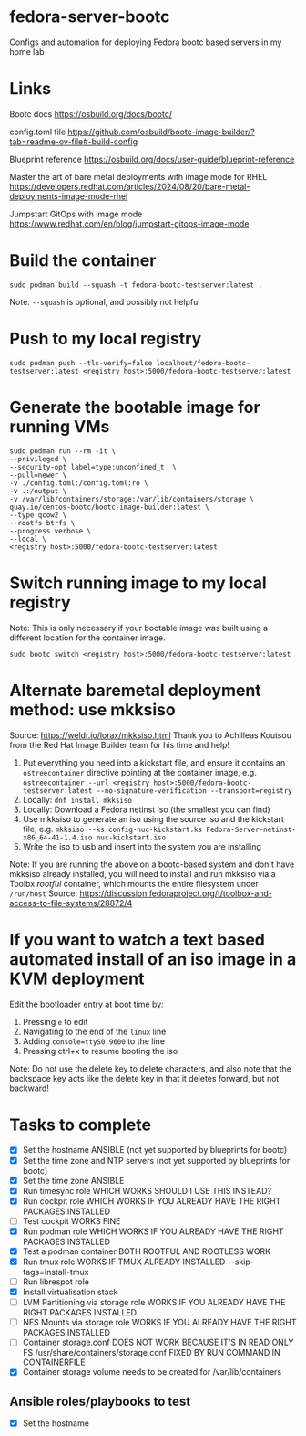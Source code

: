 # fedora-server-bootc
Configs and automation for deploying Fedora bootc based servers in my home lab

# Links

Bootc docs
https://osbuild.org/docs/bootc/

config.toml file
https://github.com/osbuild/bootc-image-builder/?tab=readme-ov-file#-build-config

Blueprint reference
https://osbuild.org/docs/user-guide/blueprint-reference

Master the art of bare metal deployments with image mode for RHEL
https://developers.redhat.com/articles/2024/08/20/bare-metal-deployments-image-mode-rhel

Jumpstart GitOps with image mode 
https://www.redhat.com/en/blog/jumpstart-gitops-image-mode

# Build the container

```
sudo podman build --squash -t fedora-bootc-testserver:latest . 
```
Note: `--squash` is optional, and possibly not helpful

# Push to my local registry

```
sudo podman push --tls-verify=false localhost/fedora-bootc-testserver:latest <registry host>:5000/fedora-bootc-testserver:latest
```

# Generate the bootable image for running VMs

```
sudo podman run --rm -it \
--privileged \
--security-opt label=type:unconfined_t  \
--pull=newer \
-v ./config.toml:/config.toml:ro \
-v .:/output \
-v /var/lib/containers/storage:/var/lib/containers/storage \
quay.io/centos-bootc/bootc-image-builder:latest \
--type qcow2 \
--rootfs btrfs \
--progress verbose \
--local \
<registry host>:5000/fedora-bootc-testserver:latest
```

# Switch running image to my local registry

Note: This is only necessary if your bootable image was built using a different location for the container image.

```
sudo bootc switch <registry host>:5000/fedora-bootc-testserver:latest
```

# Alternate baremetal deployment method: use mkksiso

Source: https://weldr.io/lorax/mkksiso.html
Thank you to Achilleas Koutsou from the Red Hat Image Builder team for his time and help!

1. Put everything you need into a kickstart file, and ensure it contains an `ostreecontainer` directive pointing at the container image, e.g. 
`ostreecontainer --url <registry host>:5000/fedora-bootc-testserver:latest --no-signature-verification --transport=registry`
2. Locally: `dnf install mkksiso`
3. Locally: Download a Fedora netinst iso (the smallest you can find)
4. Use mkksiso to generate an iso using the source iso and the kickstart file, e.g. 
`mkksiso --ks config-nuc-kickstart.ks Fedora-Server-netinst-x86_64-41-1.4.iso nuc-kickstart.iso`
5. Write the iso to usb and insert into the system you are installing

Note: If you are running the above on a bootc-based system and don't have mkksiso already installed, you will need to install and run mkksiso via a Toolbx *rootful* container, which mounts the entire filesystem under `/run/host`
Source: https://discussion.fedoraproject.org/t/toolbox-and-access-to-file-systems/28872/4

# If you want to watch a text based automated install of an iso image in a KVM deployment

Edit the bootloader entry at boot time by:
1. Pressing `e` to edit
2. Navigating to the end of the `linux` line
3. Adding `console=ttyS0,9600` to the line
4. Pressing ctrl+x to resume booting the iso

Note: Do not use the delete key to delete characters, and also note that the backspace key acts like the delete key in that it deletes forward, but not backward!

# Tasks to complete

 - [x] Set the hostname ANSIBLE (not yet supported by blueprints for bootc)
 - [x] Set the time zone and NTP servers (not yet supported by blueprints for bootc)
 - [x] Set the time zone ANSIBLE
 - [x] Run timesync role WHICH WORKS SHOULD I USE THIS INSTEAD?
 - [x] Run cockpit role WHICH WORKS IF YOU ALREADY HAVE THE RIGHT PACKAGES INSTALLED
 - [ ] Test cockpit WORKS FINE
 - [x] Run podman role WHICH WORKS IF YOU ALREADY HAVE THE RIGHT PACKAGES INSTALLED
 - [x] Test a podman container BOTH ROOTFUL AND ROOTLESS WORK
 - [x] Run tmux role WORKS IF TMUX ALREADY INSTALLED --skip-tags=install-tmux
 - [ ] Run librespot role
 - [x] Install virtualisation stack
 - [ ] LVM Partitioning via storage role WORKS IF YOU ALREADY HAVE THE RIGHT PACKAGES INSTALLED
 - [ ] NFS Mounts via storage role WORKS IF YOU ALREADY HAVE THE RIGHT PACKAGES INSTALLED
 - [ ] Container storage.conf DOES NOT WORK BECAUSE IT'S IN READ ONLY FS /usr/share/containers/storage.conf FIXED BY RUN COMMAND IN CONTAINERFILE
 - [x] Container storage volume needs to be created for /var/lib/containers

## Ansible roles/playbooks to test
 - [x] Set the hostname


